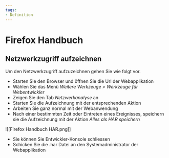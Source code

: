 ```yaml
---
tags:
- Definition
---
```

# Firefox Handbuch

## Netzwerkzugriff aufzeichnen

Um den Netzwerkzugriff aufzuzeichnen gehen Sie wie folgt vor.

* Starten Sie den Browser und öffnen Sie die Url der Webapplikation
* Wählen Sie das Menü *Weitere Werkzeuge > Werkzeuge für Webentwickler*
* Zeigen Sie den Tab *Netzwerkanalyse* an
* Starten Sie die Aufzeichnung mit der entsprechenden Aktion
* Arbeiten Sie ganz normal mit der Webanwendung
* Nach einer bestimmten Zeit oder Eintreten eines Ereignisses, speichern sie die Aufzeichnung mit der Aktion *Alles als HAR speichern*

![[Firefox Handbuch HAR.png]]

* Sie können Sie Entwickler-Konsole schliessen
* Schicken Sie die .har Datei an den Systemadministrator der Webapplikation